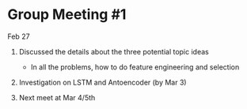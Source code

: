 # Group Meeting #1
Feb 27 

1. Discussed the details about the three potential topic ideas

   - In all the problems, how to do feature engineering and selection

2. Investigation on LSTM and Antoencoder (by Mar 3)
3. Next meet at Mar 4/5th
